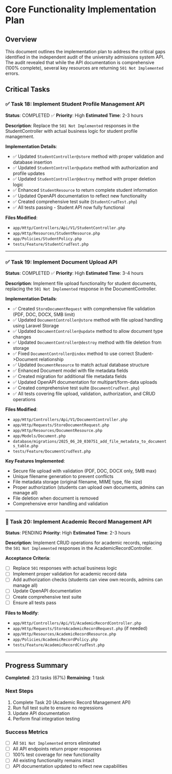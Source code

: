 # Core Functionality Implementation Plan

## Overview
This document outlines the implementation plan to address the critical gaps identified in the independent audit of the university admissions system API. The audit revealed that while the API documentation is comprehensive (100% complete), several key resources are returning `501 Not Implemented` errors.

## Critical Tasks

### ✅ Task 18: Implement Student Profile Management API
**Status**: COMPLETED ✅
**Priority**: High
**Estimated Time**: 2-3 hours

**Description**: 
Replace the `501 Not Implemented` responses in the StudentController with actual business logic for student profile management.

**Implementation Details**:
- ✅ Updated `StudentController@store` method with proper validation and database insertion
- ✅ Updated `StudentController@update` method with authorization and profile updates  
- ✅ Updated `StudentController@destroy` method with proper deletion logic
- ✅ Enhanced `StudentResource` to return complete student information
- ✅ Updated OpenAPI documentation to reflect new functionality
- ✅ Created comprehensive test suite (`StudentCrudTest.php`)
- ✅ All tests passing - Student API now fully functional

**Files Modified**:
- `app/Http/Controllers/Api/V1/StudentController.php`
- `app/Http/Resources/StudentResource.php`
- `app/Policies/StudentPolicy.php`
- `tests/Feature/StudentCrudTest.php`

---

### ✅ Task 19: Implement Document Upload API
**Status**: COMPLETED ✅
**Priority**: High
**Estimated Time**: 3-4 hours

**Description**: 
Implement file upload functionality for student documents, replacing the `501 Not Implemented` response in the DocumentController.

**Implementation Details**:
- ✅ Created `StoreDocumentRequest` with comprehensive file validation (PDF, DOC, DOCX, 5MB limit)
- ✅ Updated `DocumentController@store` method with file upload handling using Laravel Storage
- ✅ Updated `DocumentController@update` method to allow document type changes
- ✅ Updated `DocumentController@destroy` method with file deletion from storage
- ✅ Fixed `DocumentController@index` method to use correct Student->Document relationship
- ✅ Updated `DocumentResource` to match actual database structure
- ✅ Enhanced Document model with file metadata fields
- ✅ Created migration for additional file metadata fields
- ✅ Updated OpenAPI documentation for multipart/form-data uploads
- ✅ Created comprehensive test suite (`DocumentCrudTest.php`)
- ✅ All tests covering file upload, validation, authorization, and CRUD operations

**Files Modified**:
- `app/Http/Controllers/Api/V1/DocumentController.php`
- `app/Http/Requests/StoreDocumentRequest.php`
- `app/Http/Resources/DocumentResource.php`
- `app/Models/Document.php`
- `database/migrations/2025_06_20_030751_add_file_metadata_to_documents_table.php`
- `tests/Feature/DocumentCrudTest.php`

**Key Features Implemented**:
- Secure file upload with validation (PDF, DOC, DOCX only, 5MB max)
- Unique filename generation to prevent conflicts
- File metadata storage (original filename, MIME type, file size)
- Proper authorization (students can upload own documents, admins can manage all)
- File deletion when document is removed
- Comprehensive error handling and validation

---

### 🔄 Task 20: Implement Academic Record Management API
**Status**: PENDING
**Priority**: High
**Estimated Time**: 2-3 hours

**Description**: 
Implement CRUD operations for academic records, replacing the `501 Not Implemented` responses in the AcademicRecordController.

**Acceptance Criteria**:
- [ ] Replace `501` responses with actual business logic
- [ ] Implement proper validation for academic record data
- [ ] Add authorization checks (students can view own records, admins can manage all)
- [ ] Update OpenAPI documentation
- [ ] Create comprehensive test suite
- [ ] Ensure all tests pass

**Files to Modify**:
- `app/Http/Controllers/Api/V1/AcademicRecordController.php`
- `app/Http/Requests/StoreAcademicRecordRequest.php` (if needed)
- `app/Http/Resources/AcademicRecordResource.php`
- `app/Policies/AcademicRecordPolicy.php`
- `tests/Feature/AcademicRecordCrudTest.php`

---

## Progress Summary

**Completed**: 2/3 tasks (67%)
**Remaining**: 1 task

### Next Steps
1. Complete Task 20 (Academic Record Management API)
2. Run full test suite to ensure no regressions
3. Update API documentation
4. Perform final integration testing

### Success Metrics
- [ ] All `501 Not Implemented` errors eliminated
- [ ] All API endpoints return proper responses
- [ ] 100% test coverage for new functionality
- [ ] All existing functionality remains intact
- [ ] API documentation updated to reflect new capabilities 